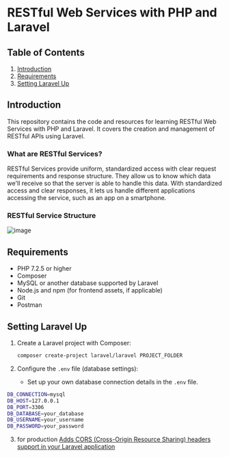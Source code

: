 # RESTful Web Services with PHP and Laravel

## Table of Contents
1. [Introduction](#introduction)
2. [Requirements](#requirements)
3. [Setting Laravel Up](#setting-laravel-up)

## Introduction
This repository contains the code and resources for learning RESTful Web Services with PHP and Laravel. It covers the creation and management of RESTful APIs using Laravel.

### What are RESTful Services?
RESTful Services provide uniform, standardized access with clear request requirements and response structure. They allow us to know which data we'll receive so that the server is able to handle this data. With standardized access and clear responses, it lets us handle different applications accessing the service, such as an app on a smartphone.

### RESTful Service Structure
![image](https://github.com/nadajaradat/RESTful-Web-Services-with-PHP-and-Laravel/assets/86928581/e3ea23ca-4868-451a-aa7c-a95e6b0040ac)

## Requirements
- PHP 7.2.5 or higher
- Composer
- MySQL or another database supported by Laravel
- Node.js and npm (for frontend assets, if applicable)
- Git
- Postman

## Setting Laravel Up
1. Create a Laravel project with Composer:
    ```bash
    composer create-project laravel/laravel PROJECT_FOLDER
    ```

2. Configure the `.env` file (database settings):
    - Set up your own database connection details in the `.env` file.
```bash
DB_CONNECTION=mysql
DB_HOST=127.0.0.1
DB_PORT=3306
DB_DATABASE=your_database
DB_USERNAME=your_username
DB_PASSWORD=your_password
```

3. for production [Adds CORS (Cross-Origin Resource Sharing) headers support in your Laravel application]( https://laravel-news.com/package/barryvdh-laravel-cors)
